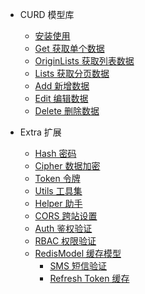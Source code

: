 - CURD 模型库
  - [安装使用](curd/setup)
  - [Get 获取单个数据](curd/get)
  - [OriginLists 获取列表数据](curd/origin-lists)
  - [Lists 获取分页数据](curd/lists)
  - [Add 新增数据](curd/add)
  - [Edit 编辑数据](curd/edit)
  - [Delete 删除数据](curd/delete)

- Extra 扩展
  - [Hash 密码](extra/hash)
  - [Cipher 数据加密](extra/cipher)
  - [Token 令牌](extra/token)
  - [Utils 工具集](extra/utils)
  - [Helper 助手](extra/helper)
  - [CORS 跨站设置](extra/cors)
  - [Auth 鉴权验证](extra/auth)
  - [RBAC 权限验证](extra/rbac)
  - [RedisModel 缓存模型](extra/redis)
    - [SMS 短信验证](redis/sms)
    - [Refresh Token 缓存](redis/refresh-token)
